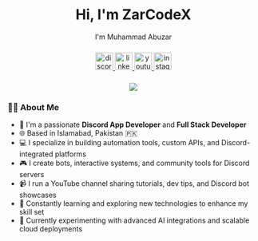 <h1 align="center">Hi, I'm ZarCodeX </h1>
<p align="center">I'm Muhammad Abuzar</p>

###

<div align="center">
  <a href="https://discord.gg/t6gMSm2TrZ" target="_blank">
    <img src="https://img.shields.io/static/v1?message=Discord&logo=discord&label=&color=7289DA&logoColor=white&labelColor=&style=for-the-badge" height="35" alt="discord logo"  />
  </a>
  <a href="https://www.linkedin.com/in/muhammad-abuzar-b87808364/" target="_blank">
    <img src="https://img.shields.io/static/v1?message=LinkedIn&logo=linkedin&label=&color=0077B5&logoColor=white&labelColor=&style=for-the-badge" height="35" alt="linkedin logo"  />
  </a>
  <a href="https://www.youtube.com/@ZarCodeX" target="_blank">
    <img src="https://img.shields.io/static/v1?message=Youtube&logo=youtube&label=&color=FF0000&logoColor=white&labelColor=&style=for-the-badge" height="35" alt="youtube logo"  />
  </a>
  <a href="https://www.instagram.com/zarcodex/" target="_blank">
    <img src="https://img.shields.io/static/v1?message=Instagram&logo=instagram&label=&color=E4405F&logoColor=white&labelColor=&style=for-the-badge" height="35" alt="instagram logo"  />
  </a>
</div>

###

<div align="center">
  <img src="https://profile-counter.glitch.me/ZarCodeX/count.svg?"  />
</div>

###

### 🧑‍💻 About Me

- 🔧 I'm a passionate **Discord App Developer** and **Full Stack Developer**
- 🌐 Based in Islamabad, Pakistan 🇵🇰
- 💻 I specialize in building automation tools, custom APIs, and Discord-integrated platforms
- 🎮 I create bots, interactive systems, and community tools for Discord servers
- 📹 I run a YouTube channel sharing tutorials, dev tips, and Discord bot showcases
- 🧠 Constantly learning and exploring new technologies to enhance my skill set
- 🌱 Currently experimenting with advanced AI integrations and scalable cloud deployments

###

